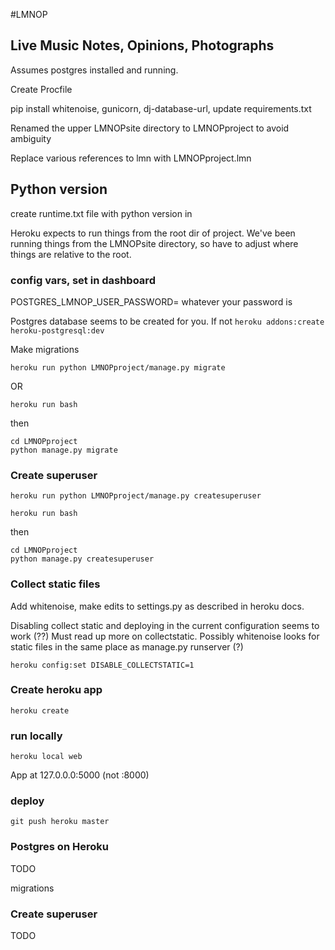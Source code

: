 #LMNOP

## Live Music Notes, Opinions, Photographs

Assumes postgres installed and running.

Create Procfile

pip install whitenoise, gunicorn, dj-database-url, update requirements.txt

Renamed the upper LMNOPsite directory to LMNOPproject to avoid ambiguity

Replace various references to lmn with LMNOPproject.lmn   

## Python version

create runtime.txt file with python version in

Heroku expects to run things from the root dir of project. We've been running things from the LMNOPsite directory, so have to adjust where things are relative to the root.

### config vars, set in dashboard

POSTGRES_LMNOP_USER_PASSWORD= whatever your password is

Postgres database seems to be created for you. If not `heroku addons:create heroku-postgresql:dev`

Make migrations

``` heroku run python LMNOPproject/manage.py migrate ```  

OR

```heroku run bash```

then

```
cd LMNOPproject
python manage.py migrate
```

### Create superuser

``` heroku run python LMNOPproject/manage.py createsuperuser ```  



```heroku run bash```

then

```
cd LMNOPproject
python manage.py createsuperuser
```



### Collect static files

Add whitenoise, make edits to settings.py as described in heroku docs.

Disabling collect static and deploying in the current configuration seems to work (??) Must read up more on collectstatic. Possibly whitenoise looks for static files in the same place as manage.py runserver (?)

```heroku config:set DISABLE_COLLECTSTATIC=1```

### Create heroku app

```heroku create```

### run locally

```heroku local web```

App at 127.0.0.0:5000  (not :8000)

### deploy

```git push heroku master```

### Postgres on Heroku

TODO

migrations

### Create superuser

TODO
